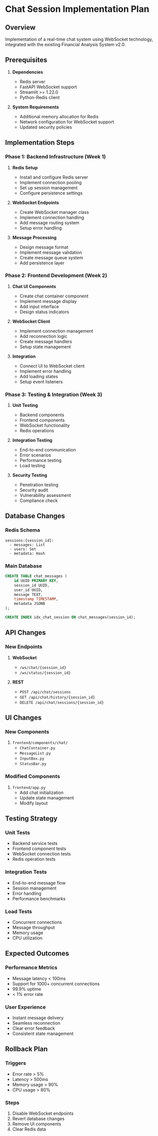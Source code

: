 # Chat Session Implementation Plan

## Overview
Implementation of a real-time chat system using WebSocket technology, integrated with the existing Financial Analysis System v2.0.

## Prerequisites
1. **Dependencies**
   - Redis server
   - FastAPI WebSocket support
   - Streamlit >= 1.22.0
   - Python-Redis client

2. **System Requirements**
   - Additional memory allocation for Redis
   - Network configuration for WebSocket support
   - Updated security policies

## Implementation Steps

### Phase 1: Backend Infrastructure (Week 1)

1. **Redis Setup**
   - Install and configure Redis server
   - Implement connection pooling
   - Set up session management
   - Configure persistence settings

2. **WebSocket Endpoints**
   - Create WebSocket manager class
   - Implement connection handling
   - Add message routing system
   - Setup error handling

3. **Message Processing**
   - Design message format
   - Implement message validation
   - Create message queue system
   - Add persistence layer

### Phase 2: Frontend Development (Week 2)

1. **Chat UI Components**
   - Create chat container component
   - Implement message display
   - Add input interface
   - Design status indicators

2. **WebSocket Client**
   - Implement connection management
   - Add reconnection logic
   - Create message handlers
   - Setup state management

3. **Integration**
   - Connect UI to WebSocket client
   - Implement error handling
   - Add loading states
   - Setup event listeners

### Phase 3: Testing & Integration (Week 3)

1. **Unit Testing**
   - Backend components
   - Frontend components
   - WebSocket functionality
   - Redis operations

2. **Integration Testing**
   - End-to-end communication
   - Error scenarios
   - Performance testing
   - Load testing

3. **Security Testing**
   - Penetration testing
   - Security audit
   - Vulnerability assessment
   - Compliance check

## Database Changes

### Redis Schema
```
sessions:{session_id}:
  - messages: List
  - users: Set
  - metadata: Hash
```

### Main Database
```sql
CREATE TABLE chat_messages (
    id UUID PRIMARY KEY,
    session_id UUID,
    user_id UUID,
    message TEXT,
    timestamp TIMESTAMP,
    metadata JSONB
);

CREATE INDEX idx_chat_session ON chat_messages(session_id);
```

## API Changes

### New Endpoints
1. **WebSocket**
   - `/ws/chat/{session_id}`
   - `/ws/status/{session_id}`

2. **REST**
   - `POST /api/chat/sessions`
   - `GET /api/chat/history/{session_id}`
   - `DELETE /api/chat/sessions/{session_id}`

## UI Changes

### New Components
1. `frontend/components/chat/`
   - `ChatContainer.py`
   - `MessageList.py`
   - `InputBox.py`
   - `StatusBar.py`

### Modified Components
1. `frontend/app.py`
   - Add chat initialization
   - Update state management
   - Modify layout

## Testing Strategy

### Unit Tests
- Backend service tests
- Frontend component tests
- WebSocket connection tests
- Redis operation tests

### Integration Tests
- End-to-end message flow
- Session management
- Error handling
- Performance benchmarks

### Load Tests
- Concurrent connections
- Message throughput
- Memory usage
- CPU utilization

## Expected Outcomes

### Performance Metrics
- Message latency < 100ms
- Support for 1000+ concurrent connections
- 99.9% uptime
- < 1% error rate

### User Experience
- Instant message delivery
- Seamless reconnection
- Clear error feedback
- Consistent state management

## Rollback Plan

### Triggers
- Error rate > 5%
- Latency > 500ms
- Memory usage > 90%
- CPU usage > 80%

### Steps
1. Disable WebSocket endpoints
2. Revert database changes
3. Remove UI components
4. Clear Redis data 